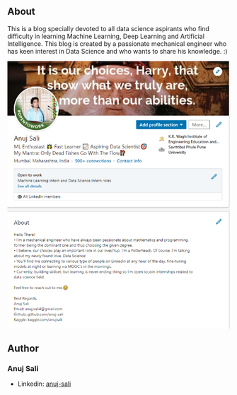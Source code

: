## About
This is a blog specially devoted to all data science aspirants who find difficulty in learning Machine Learning, Deep Learning and Artificial Intelligence. This blog is created by a passionate mechanical engineer who has keen interest in Data Science and who wants to share his knowledge. :)

![Linkedin](/img/linkedin.png "My-Profile")

## Author

### Anuj Sali

- Linkedin: [anuj-sali](https://www.linkedin.com/in/anuj-sali/)

